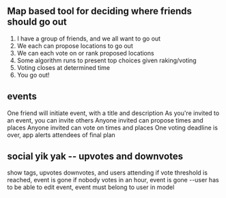 ## Map based tool for deciding where friends should go out

1. I have a group of friends, and we all want to go out
2. We each can propose locations to go out
3. We can each vote on or rank proposed locations
4. Some algorithm runs to present top choices given raking/voting
5. Voting closes at determined time
6. You go out!

## events
One friend will initiate event, with a title and description
As you're invited to an event, you can invite others
Anyone invited can propose times and places
Anyone invited can vote on times and places
One voting deadline is over, app alerts attendees of final plan



## social yik yak -- upvotes and downvotes
show tags, upvotes downvotes, and users attending
if vote threshold is reached, event is gone
if nobody votes in an hour, event is gone
--user has to be able to edit event, event must belong to user in model
